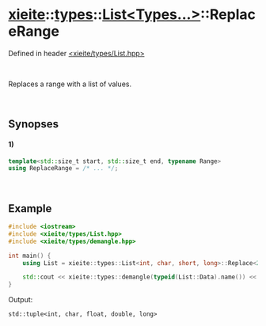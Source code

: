 # [xieite](../../../xieite.md)\:\:[types](../../../types.md)\:\:[List\<Types...\>](../../List.md)\:\:ReplaceRange
Defined in header [<xieite/types/List.hpp>](../../../../include/xieite/types/List.hpp)

&nbsp;

Replaces a range with a list of values.

&nbsp;

## Synopses
#### 1)
```cpp
template<std::size_t start, std::size_t end, typename Range>
using ReplaceRange = /* ... */;
```

&nbsp;

## Example
```cpp
#include <iostream>
#include <xieite/types/List.hpp>
#include <xieite/types/demangle.hpp>

int main() {
    using List = xieite::types::List<int, char, short, long>::Replace<2, 1, xieite::types::List<float, double>>;

    std::cout << xieite::types::demangle(typeid(List::Data).name()) << '\n';
}
```
Output:
```
std::tuple<int, char, float, double, long>
```
